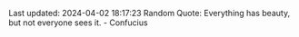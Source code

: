 Last updated: 2024-04-02 18:17:23
Random Quote: Everything has beauty, but not everyone sees it. - Confucius